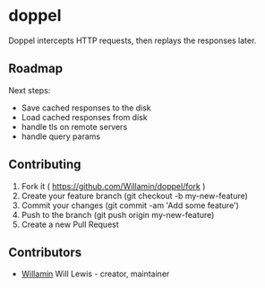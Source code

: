 # doppel

Doppel intercepts HTTP requests, then replays the responses later.

## Roadmap

Next steps:
- Save cached responses to the disk
- Load cached responses from disk
- handle tls on remote servers
- handle query params

## Contributing

1. Fork it ( https://github.com/Willamin/doppel/fork )
2. Create your feature branch (git checkout -b my-new-feature)
3. Commit your changes (git commit -am 'Add some feature')
4. Push to the branch (git push origin my-new-feature)
5. Create a new Pull Request

## Contributors

- [Willamin](https://github.com/Willamin) Will Lewis - creator, maintainer
